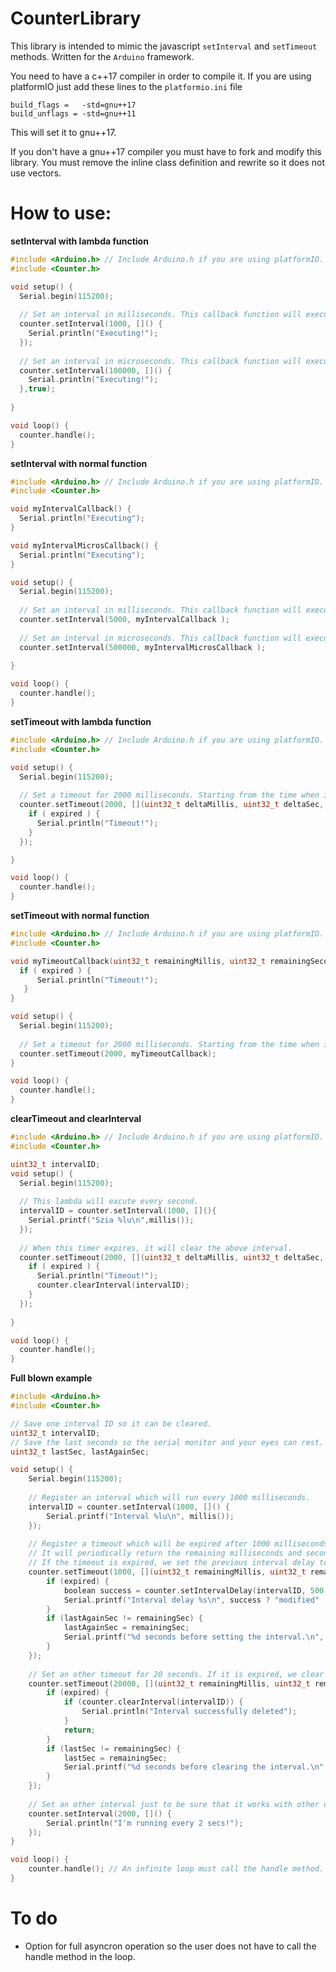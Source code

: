 # CounterLibrary
 This library is intended to mimic the javascript `setInterval` and `setTimeout` methods.
 Written for the `Arduino` framework.


You need to have a c++17 compiler in order to compile it.
If you are using platformIO just add these lines to the `platformio.ini` file

```
build_flags = 	-std=gnu++17
build_unflags = -std=gnu++11
```

This will set it to gnu++17.


If you don't have a gnu++17 compiler you must have to fork and modify this library.
You must remove the inline class definition and rewrite so it does not use vectors.

# How to use:

**setInterval with lambda function**

```cpp
#include <Arduino.h> // Include Arduino.h if you are using platformIO.
#include <Counter.h>

void setup() {
  Serial.begin(115200);
  
  // Set an interval in milliseconds. This callback function will execute in every 1000 milliseconds.
  counter.setInterval(1000, []() {
    Serial.println("Executing!");
  });
  
  // Set an interval in microseconds. This callback function will execute in every 100000 microsecond.
  counter.setInterval(100000, []() {
    Serial.println("Executing!");
  },true);
  
}

void loop() {
  counter.handle();
}
```


**setInterval with normal function**

```cpp
#include <Arduino.h> // Include Arduino.h if you are using platformIO.
#include <Counter.h>

void myIntervalCallback() {
  Serial.println("Executing");
}

void myIntervalMicrosCallback() {
  Serial.println("Executing");
}

void setup() {
  Serial.begin(115200);
  
  // Set an interval in milliseconds. This callback function will execute in every 5000 milliseconds.
  counter.setInterval(5000, myIntervalCallback );
 
  // Set an interval in microseconds. This callback function will execute in every 500000 microseconds.
  counter.setInterval(500000, myIntervalMicrosCallback );
  
}

void loop() {
  counter.handle();
}
```


**setTimeout with lambda function**

```cpp
#include <Arduino.h> // Include Arduino.h if you are using platformIO.
#include <Counter.h>

void setup() {
  Serial.begin(115200);
  
  // Set a timeout for 2000 milliseconds. Starting from the time when it is registered.
  counter.setTimeout(2000, [](uint32_t deltaMillis, uint32_t deltaSec, boolean expired) {
    if ( expired ) {
      Serial.println("Timeout!");
    }
  });

}

void loop() {
  counter.handle();
}
```


**setTimeout with normal function**

```cpp
#include <Arduino.h> // Include Arduino.h if you are using platformIO.
#include <Counter.h>

void myTimeoutCallback(uint32_t remainingMillis, uint32_t remainingSeconds, boolean expired) {
  if ( expired ) {
      Serial.println("Timeout!");
   }
}

void setup() {
  Serial.begin(115200);
  
  // Set a timeout for 2000 milliseconds. Starting from the time when it is registered.
  counter.setTimeout(2000, myTimeoutCallback);
}

void loop() {
  counter.handle();
}
```


**clearTimeout and clearInterval**

```cpp
#include <Arduino.h> // Include Arduino.h if you are using platformIO.
#include <Counter.h>

uint32_t intervalID;
void setup() {
  Serial.begin(115200);
  
  // This lambda will excute every second.
  intervalID = counter.setInterval(1000, [](){
    Serial.printf("Szia %lu\n",millis());
  });
  
  // When this timer expires, it will clear the above interval.
  counter.setTimeout(2000, [](uint32_t deltaMillis, uint32_t deltaSec, boolean expired) {
    if ( expired ) {
      Serial.println("Timeout!");
      counter.clearInterval(intervalID);
    }
  });
  
}

void loop() {
  counter.handle();
}
```

**Full blown example**

```cpp
#include <Arduino.h>
#include <Counter.h>

// Save one interval ID so it can be cleared.
uint32_t intervalID;
// Save the last seconds so the serial monitor and your eyes can rest.
uint32_t lastSec, lastAgainSec;

void setup() {
    Serial.begin(115200);
    
    // Register an interval which will run every 1000 milliseconds.
    intervalID = counter.setInterval(1000, []() {
        Serial.printf("Interval %lu\n", millis());
    });
    
    // Register a timeout which will be expired after 1000 milliseconds.
    // It will periodically return the remaining milliseconds and seconds before the expired flag is set.
    // If the timeout is expired, we set the previous interval delay to 500 millisec for demonstration
    counter.setTimeout(1000, [](uint32_t remainingMillis, uint32_t remainingSec, boolean expired) {
        if (expired) {
            boolean success = counter.setIntervalDelay(intervalID, 500);
            Serial.printf("Interval delay %s\n", success ? "modified" : "failed to modify.");
        }
        if (lastAgainSec != remainingSec) {
            lastAgainSec = remainingSec;
            Serial.printf("%d seconds before setting the interval.\n", lastAgainSec);
        }
    });
    
    // Set an other timeout for 20 seconds. If it is expired, we clear the previous interval for demonstration.
    counter.setTimeout(20000, [](uint32_t remainingMillis, uint32_t remainingSec, boolean expired) {
        if (expired) {
            if (counter.clearInterval(intervalID)) {
                Serial.println("Interval successfully deleted");
            }
            return;
        }
        if (lastSec != remainingSec) {
            lastSec = remainingSec;
            Serial.printf("%d seconds before clearing the interval.\n", lastSec);
        }
    });
    
    // Set an other interval just to be sure that it works with other delay.
    counter.setInterval(2000, []() {
        Serial.println("I'm running every 2 secs!");
    });
}

void loop() {
    counter.handle(); // An infinite loop must call the handle method.
}
```

# To do
- Option for full asyncron operation so the user does not have to call the handle method in the loop.
